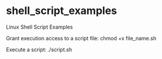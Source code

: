 # shell_script_examples
Linux Shell Script Examples

Grant execution access to a script file:
chmod +x file_name.sh

Execute a script:
./script.sh
